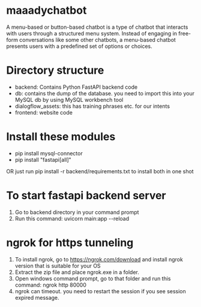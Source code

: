 # maaadychatbot
A menu-based or button-based chatbot is a type of chatbot that interacts with users through a structured menu system. Instead of engaging in free-form conversations like some other chatbots, a menu-based chatbot presents users with a predefined set of options or choices.

# Directory structure
- backend: Contains Python FastAPI backend code
- db: contains the dump of the database. you need to import this into your MySQL db by using MySQL workbench tool
- dialogflow_assets: this has training phrases etc. for our intents
- frontend: website code

Install these modules
======================

- pip install mysql-connector
- pip install "fastapi[all]"

OR just run pip install -r backend/requirements.txt to install both in one shot

To start fastapi backend server
================================
1. Go to backend directory in your command prompt
2. Run this command: uvicorn main:app --reload


ngrok for https tunneling
================================
1. To install ngrok, go to https://ngrok.com/download and install ngrok version that is suitable for your OS
2. Extract the zip file and place ngrok.exe in a folder.
3. Open windows command prompt, go to that folder and run this command: ngrok http 80000
4. ngrok can timeout. you need to restart the session if you see session expired message.
